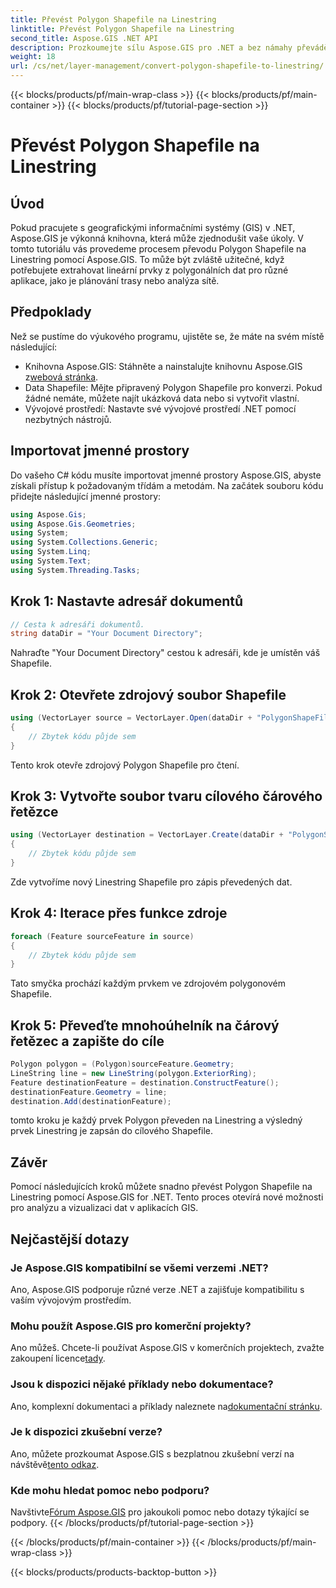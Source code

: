 ```yaml
---
title: Převést Polygon Shapefile na Linestring
linktitle: Převést Polygon Shapefile na Linestring
second_title: Aspose.GIS .NET API
description: Prozkoumejte sílu Aspose.GIS pro .NET a bez námahy převádějte polygonové tvarové soubory na Linestrings. Podpořte svůj vývoj GIS ještě dnes!
weight: 18
url: /cs/net/layer-management/convert-polygon-shapefile-to-linestring/
---
```


{{< blocks/products/pf/main-wrap-class >}}
{{< blocks/products/pf/main-container >}}
{{< blocks/products/pf/tutorial-page-section >}}

# Převést Polygon Shapefile na Linestring

## Úvod
Pokud pracujete s geografickými informačními systémy (GIS) v .NET, Aspose.GIS je výkonná knihovna, která může zjednodušit vaše úkoly. V tomto tutoriálu vás provedeme procesem převodu Polygon Shapefile na Linestring pomocí Aspose.GIS. To může být zvláště užitečné, když potřebujete extrahovat lineární prvky z polygonálních dat pro různé aplikace, jako je plánování trasy nebo analýza sítě.
## Předpoklady
Než se pustíme do výukového programu, ujistěte se, že máte na svém místě následující:
-  Knihovna Aspose.GIS: Stáhněte a nainstalujte knihovnu Aspose.GIS z[webová stránka](https://releases.aspose.com/gis/net/).
- Data Shapefile: Mějte připravený Polygon Shapefile pro konverzi. Pokud žádné nemáte, můžete najít ukázková data nebo si vytvořit vlastní.
- Vývojové prostředí: Nastavte své vývojové prostředí .NET pomocí nezbytných nástrojů.
## Importovat jmenné prostory
Do vašeho C# kódu musíte importovat jmenné prostory Aspose.GIS, abyste získali přístup k požadovaným třídám a metodám. Na začátek souboru kódu přidejte následující jmenné prostory:
```csharp
using Aspose.Gis;
using Aspose.Gis.Geometries;
using System;
using System.Collections.Generic;
using System.Linq;
using System.Text;
using System.Threading.Tasks;
```
## Krok 1: Nastavte adresář dokumentů
```csharp
// Cesta k adresáři dokumentů.
string dataDir = "Your Document Directory";
```
Nahraďte "Your Document Directory" cestou k adresáři, kde je umístěn váš Shapefile.
## Krok 2: Otevřete zdrojový soubor Shapefile
```csharp
using (VectorLayer source = VectorLayer.Open(dataDir + "PolygonShapeFile.shp", Drivers.Shapefile))
{
    // Zbytek kódu půjde sem
}
```
Tento krok otevře zdrojový Polygon Shapefile pro čtení.
## Krok 3: Vytvořte soubor tvaru cílového čárového řetězce
```csharp
using (VectorLayer destination = VectorLayer.Create(dataDir + "PolygonShapeFileToLineShapeFile_out.shp", Drivers.Shapefile))
{
    // Zbytek kódu půjde sem
}
```
Zde vytvoříme nový Linestring Shapefile pro zápis převedených dat.
## Krok 4: Iterace přes funkce zdroje
```csharp
foreach (Feature sourceFeature in source)
{
    // Zbytek kódu půjde sem
}
```
Tato smyčka prochází každým prvkem ve zdrojovém polygonovém Shapefile.
## Krok 5: Převeďte mnohoúhelník na čárový řetězec a zapište do cíle
```csharp
Polygon polygon = (Polygon)sourceFeature.Geometry;
LineString line = new LineString(polygon.ExteriorRing);
Feature destinationFeature = destination.ConstructFeature();
destinationFeature.Geometry = line;
destination.Add(destinationFeature);
```
tomto kroku je každý prvek Polygon převeden na Linestring a výsledný prvek Linestring je zapsán do cílového Shapefile.
## Závěr
Pomocí následujících kroků můžete snadno převést Polygon Shapefile na Linestring pomocí Aspose.GIS for .NET. Tento proces otevírá nové možnosti pro analýzu a vizualizaci dat v aplikacích GIS.

## Nejčastější dotazy
### Je Aspose.GIS kompatibilní se všemi verzemi .NET?
Ano, Aspose.GIS podporuje různé verze .NET a zajišťuje kompatibilitu s vaším vývojovým prostředím.
### Mohu použít Aspose.GIS pro komerční projekty?
 Ano můžeš. Chcete-li používat Aspose.GIS v komerčních projektech, zvažte zakoupení licence[tady](https://purchase.aspose.com/buy).
### Jsou k dispozici nějaké příklady nebo dokumentace?
 Ano, komplexní dokumentaci a příklady naleznete na[dokumentační stránku](https://reference.aspose.com/gis/net/).
### Je k dispozici zkušební verze?
 Ano, můžete prozkoumat Aspose.GIS s bezplatnou zkušební verzí na návštěvě[tento odkaz](https://releases.aspose.com/).
### Kde mohu hledat pomoc nebo podporu?
 Navštivte[Fórum Aspose.GIS](https://forum.aspose.com/c/gis/33) pro jakoukoli pomoc nebo dotazy týkající se podpory.
{{< /blocks/products/pf/tutorial-page-section >}}

{{< /blocks/products/pf/main-container >}}
{{< /blocks/products/pf/main-wrap-class >}}

{{< blocks/products/products-backtop-button >}}
